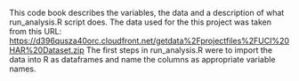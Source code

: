 This code book describes the variables, the data and a description of what run_analysis.R script does.
The data used for the this project was taken from this URL: https://d396qusza40orc.cloudfront.net/getdata%2Fprojectfiles%2FUCI%20HAR%20Dataset.zip
The first steps in run_analysis.R were to import the data into R as dataframes and name the columns as appropriate variable names.
